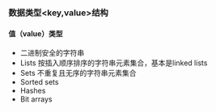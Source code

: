 ### 数据类型<key,value>结构
#### 值（value）类型
* 二进制安全的字符串
* Lists 按插入顺序排序的字符串元素集合，基本是linked lists
* Sets 不重复且无序的字符串元素集合
* Sorted sets
* Hashes
* Bit arrays